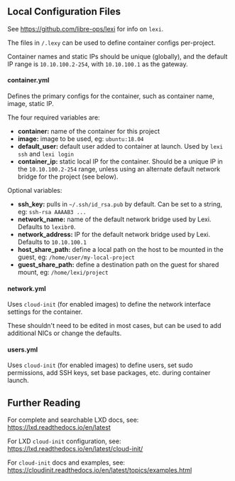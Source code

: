## Local Configuration Files

See https://github.com/libre-ops/lexi for info on `lexi`.

The files in `/.lexy` can be used to define container configs per-project. 

Container names and static IPs should be unique (globally), and the default IP range is `10.10.100.2-254`,
with `10.10.100.1` as the gateway.

#### container.yml

Defines the primary configs for the container, such as container name, image, static IP.

The four required variables are:
- **container:** name of the container for this project
- **image:** image to be used, eg: `ubuntu:18.04`
- **default_user:** default user added to container at launch. Used by `lexi ssh` and `lexi login`
- **container_ip:** static local IP for the container. Should be a unique IP in the `10.10.100.2-254`
range, unless using an alternate default network bridge for the project (see below). 

Optional variables: 
- **ssh_key:** pulls in `~/.ssh/id_rsa.pub` by default. Can be set to a string, eg: `ssh-rsa AAAAB3 ...`
- **network_name:** name of the default network bridge used by Lexi. Defaults to `lexibr0`.
- **network_address:** IP for the default network bridge used by Lexi. Defaults to `10.10.100.1`
- **host_share_path:** define a local path on the host to be mounted in the guest, eg: `/home/user/my-local-project`
- **guest_share_path:** define a destination path on the guest for shared mount, eg: `/home/lexi/project`

#### network.yml

Uses `cloud-init` (for enabled images) to define the network interface settings for the container. 

These shouldn't need to be edited in most cases, but can be used to add additional NICs or change the defaults.

#### users.yml

Uses `cloud-init` (for enabled images) to define users, set sudo permissions, add SSH keys, set base packages, etc. during container launch.

## Further Reading

For complete and searchable LXD docs, see: https://lxd.readthedocs.io/en/latest

For LXD `cloud-init` configuration, see: https://lxd.readthedocs.io/en/latest/cloud-init/

For `cloud-init` docs and examples, see: https://cloudinit.readthedocs.io/en/latest/topics/examples.html 

